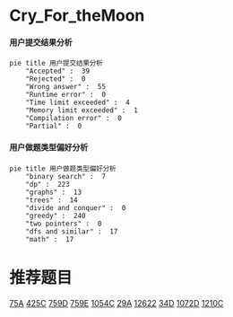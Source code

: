 # Cry_For_theMoon

<!-- tabs:start -->



#### **用户提交结果分析**

```mermaid
pie title 用户提交结果分析
    "Accepted" :  39
    "Rejected" :  0
    "Wrong answer" :  55
    "Runtime error" :  0
    "Time limit exceeded" :  4
    "Memory limit exceeded" :  1
    "Compilation error" :  0
    "Partial" :  0
```

#### **用户做题类型偏好分析**

```mermaid
pie title 用户做题类型偏好分析
    "binary search" :  7
    "dp" :  223
    "graphs" :  13
    "trees" :  14
    "divide and conquer" :  0
    "greedy" :  240
    "two pointers" :  0
    "dfs and similar" :  17
    "math" :  17
```



<!-- tabs:end -->
# 推荐题目
[75A](https://codeforces.com/contest/75/problem/A)
[425C](https://codeforces.com/contest/425/problem/C)
[759D](https://codeforces.com/contest/759/problem/D)
[759E](https://codeforces.com/contest/759/problem/E)
[1054C](https://codeforces.com/contest/1054/problem/C)
[29A](https://codeforces.com/contest/29/problem/A)
[12622](https://codeforces.com/contest/1262/problem/2)
[34D](https://codeforces.com/contest/34/problem/D)
[1072D](https://codeforces.com/contest/1072/problem/D)
[1210C](https://codeforces.com/contest/1210/problem/C)
